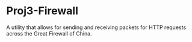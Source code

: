 # Proj3-Firewall
A utility that allows for sending and receiving packets for HTTP requests across the Great Firewall of China.
